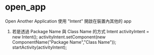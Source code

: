 # open_app
 Open Another Application
 使用 "Intent" 開啟在裝置內其他的 app
 1. 若是透過 Package Name 與 Class Name 的方式
 Intent activityIntent = new Intent();
 activityIntent.setComponent(new ComponentName("Package Name","Class Name"));
 startActivity(activityIntent);